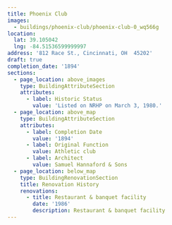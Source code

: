 ```yaml
---
title: Phoenix Club
images:
  - buildings/phoenix-club/phoenix-club-0_wq566g
location:
  lat: 39.105042
  lng: -84.51536599999997
address: '812 Race St., Cincinnati, OH  45202'
draft: true
completion_date: '1894'
sections:
  - page_location: above_images
    type: BuildingAttributeSection
    attributes:
      - label: Historic Status
        value: 'Listed on NRHP on March 3, 1980.'
  - page_location: above_map
    type: BuildingAttributeSection
    attributes:
      - label: Completion Date
        value: '1894'
      - label: Original Function
        value: Athletic club
      - label: Architect
        value: Samuel Hannaford & Sons
  - page_location: below_map
    type: BuildingRenovationSection
    title: Renovation History
    renovations:
      - title: Restaurant & banquet facility
        date: '1986'
        description: Restaurant & banquet facility
---
```


